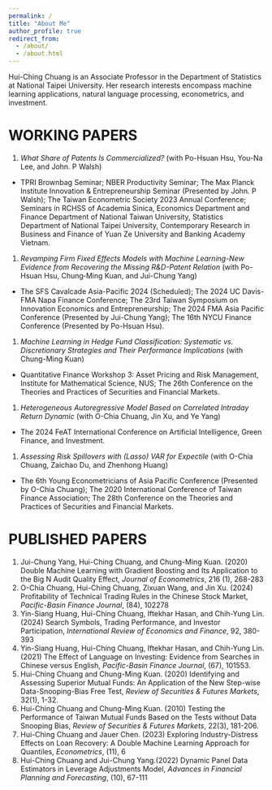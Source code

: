 ```yaml
---
permalink: /
title: "About Me"
author_profile: true
redirect_from:
  - /about/
  - /about.html
---
```


Hui-Ching Chuang is an Associate Professor in the Department of Statistics at National Taipei University. Her research interests encompass machine learning applications, natural language processing, econometrics, and investment.



WORKING PAPERS
======
1.  _What Share of Patents Is Commercialized?_ (with Po-Hsuan Hsu, You-Na Lee, and John. P Walsh)
   -  TPRI Brownbag Seminar; NBER Productivity Seminar; The Max Planck Institute Innovation & Entrepreneurship Seminar (Presented by John. P Walsh); The Taiwan Econometric Society 2023 Annual Conference; Seminars in RCHSS of Academia Sinica, Economics Department and Finance Department of National Taiwan University, Statistics Department of National Taipei University,  Contemporary Research in Business and Finance of Yuan Ze University and Banking Academy Vietnam.
1.  _Revamping Firm Fixed Effects Models with Machine Learning-New Evidence from Recovering the Missing R&D-Patent Relation_ (with Po-Hsuan Hsu, Chung‐Ming Kuan, and Jui-Chung Yang)
   - The SFS Cavalcade Asia-Pacific 2024 (Scheduled); The 2024 UC Davis-FMA Napa Finance Conference; The 23rd Taiwan Symposium on Innovation Economics and Entrepreneurship; The 2024 FMA Asia Pacific Conference (Presented by Jui-Chung Yang); The 16th NYCU Finance Conference (Presented by Po-Hsuan Hsu).
1.  _Machine Learning in Hedge Fund Classification: Systematic vs. Discretionary Strategies and Their Performance Implications_ (with Chung-Ming Kuan)
   - Quantitative Finance Workshop 3: Asset Pricing and Risk Management, Institute for Mathematical Science, NUS; The 26th Conference on the Theories and Practices of Securities and Financial Markets.
1.  _Heterogeneous Autoregressive Model Based on Correlated Intraday Return Dynamic_ (with O-Chia Chuang, Jin Xu, and Ye Yang)
   - The 2024 FeAT International Conference on Artificial Intelligence, Green Finance, and Investment.
1.  _Assessing Risk Spillovers with (Lasso) VAR for Expectile_ (with O-Chia Chuang, Zaichao Du, and Zhenhong Huang)
   - The 6th Young Econometricians of Asia Pacific Conference (Presented by O-Chia Chuang); The 2020 International Conference of Taiwan Finance Association; The 28th Conference on the Theories and Practices of Securities and Financial Markets.      

PUBLISHED PAPERS
======
1. Jui-Chung Yang, Hui-Ching Chuang, and Chung-Ming Kuan. (2020) Double Machine Learning with Gradient Boosting and Its Application to the Big N Audit Quality Effect, _Journal of Econometrics_, 216 (1), 268-283
1. O-Chia Chuang, Hui-Ching Chuang, Zixuan Wang, and Jin Xu. (2024) Profitability of Technical Trading Rules in the Chinese Stock Market, _Pacific-Basin Finance Journal_, (84), 102278
1. Yin-Siang Huang, Hui-Ching Chuang, Iftekhar Hasan, and Chih-Yung Lin. (2024) Search Symbols, Trading Performance, and Investor Participation, _International Review of Economics and Finance_, 92, 380-393
1. Yin-Siang Huang, Hui-Ching Chuang, Iftekhar Hasan, and Chih-Yung Lin. (2021) The Effect of Language on Investing: Evidence from Searches in Chinese versus English, _Pacific-Basin Finance Journal_, (67), 101553.
1. Hui-Ching Chuang and Chung-Ming Kuan. (2020) Identifying and Assessing Superior Mutual Funds: An Application of the New Step-wise Data-Snooping-Bias Free Test, _Review of Securities & Futures Markets_, 32(1), 1-32.
2. Hui-Ching Chuang and Chung-Ming Kuan. (2010) Testing the Performance of Taiwan Mutual Funds Based on the Tests without Data Snooping Bias, _Review of Securities & Futures Markets_, 22(3), 181-206.
1. Hui-Ching Chuang and Jauer Chen. (2023) Exploring Industry-Distress Effects on Loan Recovery: A Double Machine Learning Approach for Quantiles, _Econometrics_, (11), 6
1. Hui-Ching Chuang and Jui-Chung Yang.(2022) Dynamic Panel Data Estimators in Leverage Adjustments Model, _Advances in Financial Planning and Forecasting_, (10), 67-111
